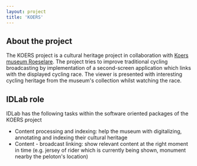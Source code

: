 ```yaml
---
layout: project
title: 'KOERS'
---
```


## About the project

The KOERS project is a cultural heritage project in collaboration with [Koers museum Roeselare](https://koersmuseum.be/nl). The project tries to improve traditional cycling broadcasting by implementation of a second-screen application which links with the displayed cycling race. The viewer is presented with interesting cycling heritage from the museum's collection whilst watching the race.

## IDLab role

IDLab has the following tasks within the software oriented packages of the KOERS project

- Content processing and indexing: help the museum with digitalizing, annotating and indexing their cultural heritage
- Content - broadcast linking: show relevant content at the right moment in time (e.g. jersey of rider which is currently being shown, monument nearby the peloton's location)

